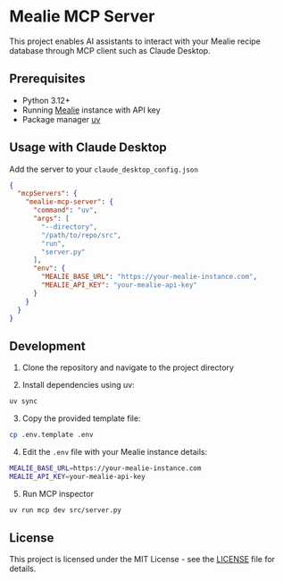 # Mealie MCP Server

This project enables AI assistants to interact with your Mealie recipe database through MCP client such as Claude Desktop.

## Prerequisites

- Python 3.12+
- Running [Mealie](https://mealie.io/) instance with API key
- Package manager [uv](https://docs.astral.sh/uv/getting-started/installation/)

## Usage with Claude Desktop

Add the server to your `claude_desktop_config.json`

```json
{
  "mcpServers": {
    "mealie-mcp-server": {
      "command": "uv",
      "args": [
        "--directory",
        "/path/to/repo/src",
        "run",
        "server.py"
      ],
      "env": {
        "MEALIE_BASE_URL": "https://your-mealie-instance.com",
        "MEALIE_API_KEY": "your-mealie-api-key"
      }
    }
  }
}
```

## Development

1. Clone the repository and navigate to the project directory

2. Install dependencies using uv:
```bash
uv sync
```

3. Copy the provided template file:
```bash
cp .env.template .env
```

4. Edit the `.env` file with your Mealie instance details:
```bash
MEALIE_BASE_URL=https://your-mealie-instance.com
MEALIE_API_KEY=your-mealie-api-key
```

5. Run MCP inspector
```bash
uv run mcp dev src/server.py
```

## License

This project is licensed under the MIT License - see the [LICENSE](LICENSE) file for details.
